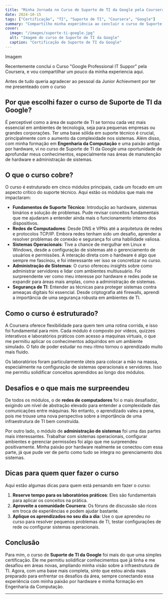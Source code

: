 ```yaml
---
title: "Minha Jornada no Curso de Suporte de TI da Google pela Coursera"
date: 2024-10-15
tags: ["Certificação", "TI", "Suporte de TI", "Coursera", "Google"]
summary: "Compartilho minha experiência ao concluir o curso de Suporte de TI da Google pela Coursera, destacando os aprendizados e como isso se conecta com minha carreira."
cover:
  image: "/images/suporte-ti-google.jpg"
  alt: "Imagem do curso de Suporte de TI da Google"
  caption: "Certificação de Suporte de TI da Google"
---
```


Imagem

Recentemente conclui o Curso "Google Professional IT Suppor" pela Coursera, e vou compartilhar um pouco da minha experiencia aqui. 

Antes de tudo queria agradecer ao pessoal da Junior Achievment por ter me presenteado com o curso

## Por que escolhi fazer o curso de Suporte de TI da Google?

É perceptivel como a área de suporte de TI se tornou cada vez mais essencial em ambientes de tecnologia, seja para pequenas empresas ou grandes corporações. Ter uma base sólida em suporte técnico é crucial, principalmente com o aumento da complexidade nos sistemas. Além disso, com minha formação em **Engenharia da Computação** e uma paixão antiga por hardware, vi no curso de Suporte de TI da Google uma oportunidade de aprofundar meus conhecimentos, especialmente nas áreas de manutenção de hardware e administração de sistemas.

## O que o curso cobre?

O curso é estruturado em cinco módulos principais, cada um focado em um aspecto crítico do suporte técnico. Aqui estão os módulos que mais me impactaram:

- **Fundamentos de Suporte Técnico**: Introdução ao hardware, sistemas binários e solução de problemas. Pude revisar conceitos fundamentais que me ajudaram a entender ainda mais o funcionamento interno dos dispositivos.
- **Redes de Computadores**: Desde DNS e VPNs até a arquitetura de redes e protocolos TCP/IP. Embora redes tenham sido um desafio, aprender a resolver problemas de conexão e segurança foi uma habilidade valiosa.
- **Sistemas Operacionais**: Tive a chance de mergulhar em Linux e Windows, desde a configuração de sistemas até o gerenciamento de usuários e permissões. A interação direta com o hardware é algo que sempre me fascinou, e foi interessante ver isso se concretizar no curso.
- **Administração de Sistemas**: O curso ofereceu insights sobre como administrar servidores e lidar com ambientes multiusuário. Foi surpreendente ver como meu interesse por hardware e redes pode se expandir para áreas mais amplas, como a administração de sistemas.
- **Segurança de TI**: Entender as técnicas para proteger sistemas contra ameaças digitais foi essencial. Desde criptografia até firewalls, aprendi a importância de uma segurança robusta em ambientes de TI.

## Como o curso é estruturado?

A Coursera oferece flexibilidade para quem tem uma rotina corrida, e isso foi fundamental para mim. Cada módulo é composto por vídeos, quizzes interativos e laboratórios práticos com acesso a maquinas virtuais, o que me permitiu aplicar os conhecimentos adquiridos em um ambiente simulado. O fato de poder estudar no meu ritmo tornou o aprendizado muito mais fluido.

Os laboratórios foram particularmente úteis para colocar a mão na massa, especialmente na configuração de sistemas operacionais e servidores. Isso me permitiu solidificar conceitos aprendidos ao longo dos módulos.

## Desafios e o que mais me surpreendeu

De todos os módulos, o de **redes de computadores** foi o mais desafiador, exigindo um nível de abstração elevado para entender a complexidade das comunicações entre máquinas. No entanto, o aprendizado valeu a pena, pois me trouxe uma nova perspectiva sobre a importância de uma infraestrutura de TI bem construída.

Por outro lado, o módulo de **administração de sistemas** foi uma das partes mais interessantes. Trabalhar com sistemas operacionais, configurar ambientes e gerenciar permissões foi algo que me surpreendeu positivamente. Minha paixão por hardware realmente se conectou com essa parte, já que pude ver de perto como tudo se integra no gerenciamento dos sistemas.

## Dicas para quem quer fazer o curso

Aqui estão algumas dicas para quem está pensando em fazer o curso:

1. **Reserve tempo para os laboratórios práticos**: Eles são fundamentais para aplicar os conceitos na prática.
2. **Aproveite a comunidade Coursera**: Os fóruns de discussão são ricos em troca de experiências e podem ajudar bastante.
3. **Aplique os aprendizados no seu dia a dia**: Use o que aprendeu no curso para resolver pequenos problemas de TI, testar configurações de rede ou configurar sistemas operacionais.

## Conclusão

Para mim, o curso de **Suporte de TI da Google** foi mais do que uma simples certificação. Ele me permitiu solidificar conhecimentos que já tinha e me desafiou em áreas novas, ampliando minha visão sobre a infraestrutura de TI. Agora, com uma base mais completa, sinto que estou ainda mais preparado para enfrentar os desafios da área, sempre conectando essa experiência com minha paixão por hardware e minha formação em Engenharia da Computação.

---